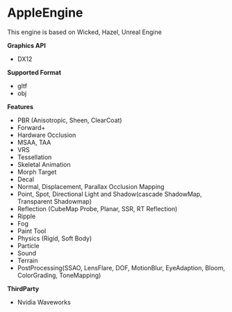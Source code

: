 

# AppleEngine
This engine is based on Wicked, Hazel, Unreal Engine

**Graphics API**

  * DX12
  

**Supported Format**
  * gltf
  * obj


**Features**
  * PBR (Anisotropic, Sheen, ClearCoat)
  * Forward+ 
  * Hardware Occlusion
  * MSAA, TAA
  * VRS
  * Tessellation
  * Skeletal Animation
  * Morph Target
  * Decal
  * Normal, Displacement, Parallax Occlusion Mapping
  * Point, Spot, Directional Light and Shadow(cascade ShadowMap, Transparent Shadowmap)
  * Reflection (CubeMap Probe, Planar, SSR, RT Reflection)
  * Ripple
  * Fog
  * Paint Tool
  * Physics (Rigid, Soft Body)
  * Particle
  * Sound
  * Terrain
  * PostProcessing(SSAO, LensFlare, DOF, MotionBlur, EyeAdaption, Bloom, ColorGrading, ToneMapping)
 
 
  **ThirdParty**
  * Nvidia Waveworks








